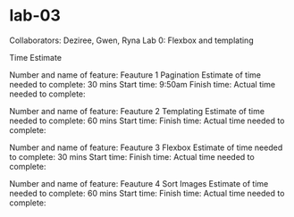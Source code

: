 # lab-03
Collaborators: Deziree, Gwen, Ryna
Lab 0: Flexbox and templating

Time Estimate

Number and name of feature: Feauture 1 Pagination
Estimate of time needed to complete: 30 mins
Start time: 9:50am
Finish time: 
Actual time needed to complete: 

Number and name of feature: Feauture 2 Templating
Estimate of time needed to complete: 60 mins
Start time:
Finish time: 
Actual time needed to complete: 

Number and name of feature: Feauture 3 Flexbox
Estimate of time needed to complete: 30 mins
Start time:
Finish time: 
Actual time needed to complete: 

Number and name of feature: Feauture 4 Sort Images
Estimate of time needed to complete: 60 mins
Start time:
Finish time: 
Actual time needed to complete: 
